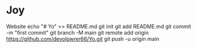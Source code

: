 # Joy
Website echo "# Yo" >> README.md git init git add README.md git commit -m "first commit" git branch -M main git remote add origin https://github.com/devolpwrer66/Yo.git git push -u origin main
